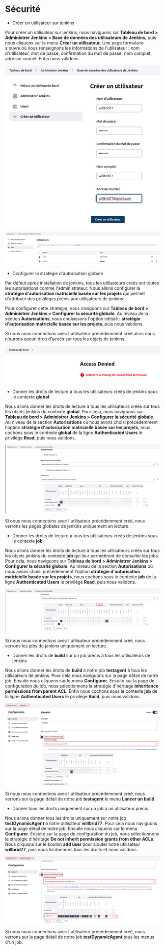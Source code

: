 # Sécurité

- Créer un utilisateur sur jenkins

Pour créer un utilisateur sur jenkins, nous naviguons sur **Tableau de bord > Administrer Jenkins > Base de données des utilisateurs de Jenkins**, puis nous cliquons sur le menu **Créer un utilisateur**. Une page formulaire s'ouvre où nous renseignons les informations de l'utilisateur : nom d'utilisateur, mot de passe, confirmation du mot de passe, nom complet, adresse couriel. Enfin nous validons.

![jenkins_job84.png](../../images/jenkins_job84.png)

![jenkins_job85.png](../../images/jenkins_job85.png)

- Configurer la stratégie d'autorisation globale

Par défaut après installation de jenkins, tous les utilisateurs créés ont toutes les autorisations comme l'administrateur. Nous allons configurer la **stratégie d'autorisation matricielle basée sur les projets** qui permet d'attribuer des privilèges précis aux utilisateurs de jenkins. 

Pour configurer cette stratégie, nous naviguons sur **Tableau de bord > Administrer Jenkins > Configurer la sécurité globale**. Au niveau de la section **Autorisations**, nous choisissons l'option intitulé : **stratégie d'autorisation matricielle basée sur les projets**, puis nous validons.

Si nous nous connectons avec l'utilisateur précédemment créé alors nous n'aurons aucun droit d'accès sur tous les objets de jenkins.

![jenkins_job86.png](../../images/jenkins_job86.png)

- Donner les droits de lecture à tous les utilisateurs créés de jenkins sous le contexte **global**

Nous allons donner les droits de lecture à tous les utilisateurs créés sur tous les objets jenkins du contexte **global**. Pour cela, nous naviguons sur **Tableau de bord > Administrer Jenkins > Configurer la sécurité globale**. Au niveau de la section **Autorisations** où nous avons choisi précédemment l'option **stratégie d'autorisation matricielle basée sur les projets**, nous cochons sous le contexte **global** de la ligne **Authenticated Users** le privilège **Read**, puis nous validons.

![jenkins_job87.png](../../images/jenkins_job87.png)

Si nous nous connectons avec l'utilisateur précédemment créé, nous verrons les pages globales de jenkins uniquement en lecture.

- Donner les droits de lecture à tous les utilisateurs créés de jenkins sous le contexte **job**

Nous allons donner les droits de lecture à tous les utilisateurs créés sur tous les objets jenkins du contexte **job** qui leur permettront de consulter les jobs. Pour cela, nous naviguons sur **Tableau de bord > Administrer Jenkins > Configurer la sécurité globale**. Au niveau de la section **Autorisations** où nous avons choisi précédemment l'option **stratégie d'autorisation matricielle basée sur les projets**, nous cochons sous le contexte **job** de la ligne **Authenticated Users** le privilège **Read**, puis nous validons.

![jenkins_job88.png](../../images/jenkins_job88.png)

Si nous nous connectons avec l'utilisateur précédemment créé, nous verrons les jobs de jenkins uniquement en lecture.

- Donner les droits de **build** sur un job précis à tous les utilisateurs de jenkins

Nous allons donner les droits de **build** à notre job **testagent** à tous les utilisateurs de jenkins. Pour cela nous naviguons sur la page détail de notre job. Ensuite nous cliquons sur le menu **Configurer**. Ensuite sur la page de configuration du job, nous sélectionnons la stratégie d'héritage **inheritance permissions from parent ACL**. Enfin nous cochons sous le contexte **job** de la ligne **Authenticated Users** le privilège **Build**, puis nous validons.

![jenkins_job89.png](../../images/jenkins_job89.png)

Si nous nous connectons avec l'utilisateur précédemment créé, nous verrons sur la page détail de notre job **testagent** le menu **Lancer un build**.

- Donner tous les droits uniquement sur un job à un utilisateur précis

Nous allons donner tous les droits uniquement sur notre job **testDynamicAgent** à notre utilisateur **willbrid77**. Pour cela nous naviguons sur la page détail de notre job. Ensuite nous cliquons sur le menu **Configurer**. Ensuite sur la page de configuration du job, nous sélectionnons la stratégie d'héritage **Do not inherit permission grants from other ACLs**. Nous cliquons sur le bouton **add user** pour ajouter notre utilisateur **willbrid77**, puis nous lui donnons tous les droits et nous validons.

![jenkins_job90.png](../../images/jenkins_job90.png)

Si nous nous connectons avec l'utilisateur précédemment créé, nous verrons sur la page détail de notre job **testDynamicAgent** tous les menus d'un job.
